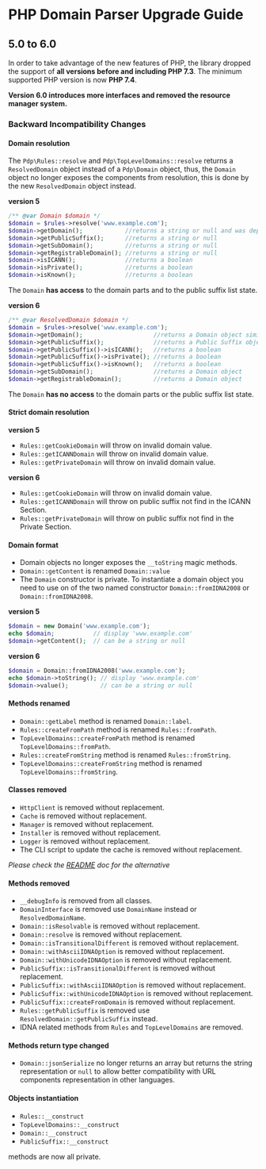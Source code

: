 # PHP Domain Parser Upgrade Guide

## 5.0 to 6.0

In order to take advantage of the new features of PHP, the library dropped the 
support of **all versions before and including PHP 7.3**. The minimum supported PHP 
version is now **PHP 7.4**. 

**Version 6.0 introduces more interfaces and removed the resource manager system.**

### Backward Incompatibility Changes

#### Domain resolution

The `Pdp\Rules::resolve` and `Pdp\TopLevelDomains::resolve` returns a 
`ResolvedDomain` object instead of a `Pdp\Domain` object, thus, the `Domain` 
object no longer exposes the components from resolution, this is done by the 
new `ResolvedDomain` object instead.

**version 5**
~~~php
/** @var Domain $domain */
$domain = $rules->resolve('www.example.com');
$domain->getDomain();            //returns a string or null and was deprecated
$domain->getPublicSuffix();      //returns a string or null
$domain->getSubDomain();         //returns a string or null
$domain->getRegistrableDomain(); //returns a string or null
$domain->isICANN();              //returns a boolean
$domain->isPrivate();            //returns a boolean
$domain->isKnown();              //returns a boolean
~~~ 

The `Domain` **has access** to the domain parts and to the public suffix list state.

**version 6**
~~~php
/** @var ResolvedDomain $domain */
$domain = $rules->resolve('www.example.com');
$domain->getDomain();                    //returns a Domain object similar to v5 Domain object
$domain->getPublicSuffix();              //returns a Public Suffix object
$domain->getPublicSuffix()->isICANN();   //returns a boolean
$domain->getPublicSuffix()->isPrivate(); //returns a boolean
$domain->getPublicSuffix()->isKnown();   //returns a boolean
$domain->getSubDomain();                 //returns a Domain object
$domain->getRegistrableDomain();         //returns a Domain object
~~~ 

The `Domain` **has no access**  to the domain parts or the public suffix list state.

#### Strict domain resolution

**version 5**
- `Rules::getCookieDomain` will throw on invalid domain value.
- `Rules::getICANNDomain` will throw on invalid domain value.
- `Rules::getPrivateDomain` will throw on invalid domain value.

**version 6**
- `Rules::getCookieDomain` will throw on invalid domain value.
- `Rules::getICANNDomain` will throw on public suffix not find in the ICANN Section.
- `Rules::getPrivateDomain` will throw on public suffix not find in the Private Section.

#### Domain format

- Domain objects no longer exposes the `__toString` magic methods.
- `Domain::getContent` is renamed `Domain::value`
- The `Domain` constructor is private. To instantiate a domain object you
need to use on of the two named constructor `Domain::fromIDNA2008` or 
`Domain::fromIDNA2008`.

**version 5**
~~~php
$domain = new Domain('www.example.com');
echo $domain;           // display 'www.example.com'
$domain->getContent();  // can be a string or null
~~~ 

**version 6**
~~~php
$domain = Domain::fromIDNA2008('www.example.com');
echo $domain->toString(); // display 'www.example.com'
$domain->value();         // can be a string or null
~~~ 

#### Methods renamed

- `Domain::getLabel` method is renamed `Domain::label`.
- `Rules::createFromPath` method is renamed `Rules::fromPath`.
- `TopLevelDomains::createFromPath` method is renamed `TopLevelDomains::fromPath`.
- `Rules::createFromString` method is renamed `Rules::fromString`.
- `TopLevelDomains::createFromString` method is renamed `TopLevelDomains::fromString`.

#### Classes removed

- `HttpClient` is removed without replacement.
- `Cache` is removed without replacement.
- `Manager` is removed without replacement.
- `Installer` is removed without replacement.
- `Logger` is removed without replacement.
- The CLI script to update the cache is removed without replacement. 

*Please check the [README](README.md) doc for the alternative*

#### Methods removed

- `__debugInfo` is removed from all classes.
- `DomainInterface` is removed use `DomainName` instead or `ResolvedDomainName`. 
- `Domain::isResolvable` is removed without replacement.
- `Domain::resolve` is removed without replacement. 
- `Domain::isTransitionalDifferent` is removed without replacement. 
- `Domain::withAsciiIDNAOption` is removed without replacement.
- `Domain::withUnicodeIDNAOption` is removed without replacement.
- `PublicSuffix::isTransitionalDifferent` is removed without replacement. 
- `PublicSuffix::withAsciiIDNAOption` is removed without replacement.
- `PublicSuffix::withUnicodeIDNAOption` is removed without replacement.
- `PublicSuffix::createFromDomain` is removed without replacement. 
- `Rules::getPublicSuffix` is removed use `ResolvedDomain::getPublicSuffix` instead. 
- IDNA related methods from `Rules` and `TopLevelDomains` are removed.

#### Methods return type changed

- `Domain::jsonSerialize` no longer returns an array but returns the string
representation or `null` to allow better compatibility with URL components
representation in other languages.

#### Objects instantiation

- `Rules::__construct` 
- `TopLevelDomains::__construct` 
- `Domain::__construct` 
- `PublicSuffix::__construct` 

methods are now all private.
